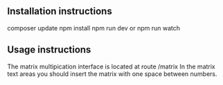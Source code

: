 
## Installation instructions

composer update
npm install
npm run dev or npm run watch

## Usage instructions

The matrix multipication interface is located at route /matrix
In the matrix text areas you should insert the matrix with one space
between numbers.